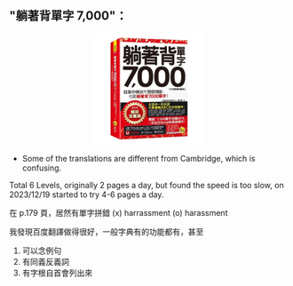 ## "躺著背單字 7,000"：
<!-- ![Alt text](image.png ) -->
<div  align="center">    
<img src="./image.png" width = "200" alt="躺著背單字"/>
</div>

* Some of the translations are different from Cambridge, which is confusing.

Total 6 Levels, originally 2 pages a day, but found the speed is too slow, on 2023/12/19 started to try 4-6 pages a day.


在 p.179 頁，居然有單字拼錯
(x) harrassment
(o) harassment


我發現百度翻譯做得很好，一般字典有的功能都有，甚至
1. 可以念例句
2. 有同義反義詞
3. 有字根自首會列出來